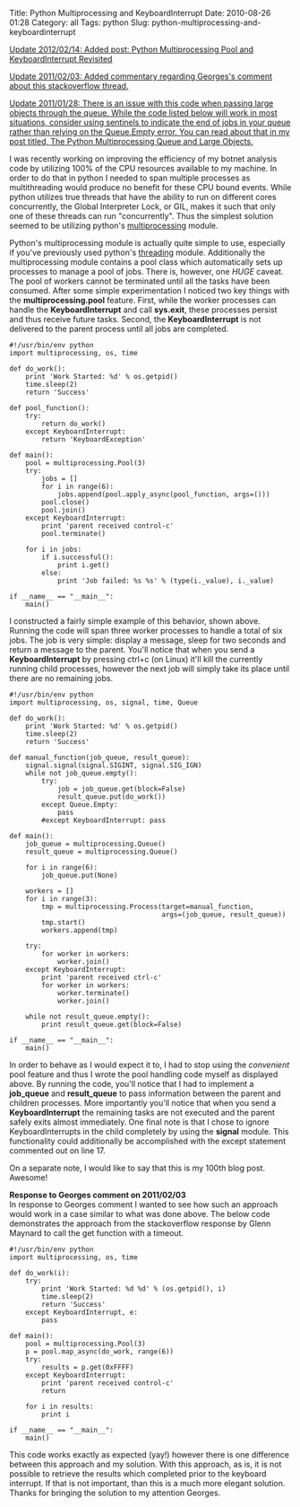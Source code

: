 Title: Python Multiprocessing and KeyboardInterrupt
Date: 2010-08-26 01:28
Category: all
Tags: python
Slug: python-multiprocessing-and-keyboardinterrupt

<ins datetime="2012-02-14T21:55:40+00:00">Update 2012/02/14: Added post:
[Python Multiprocessing Pool and KeyboardInterrupt Revisited][]</ins>

<ins datetime="2011-02-03T17:43:45+00:00">Update 2011/02/03: [Added
commentary][] regarding Georges's comment about [this stackoverflow
thread][].</ins>

<ins datetime="2011-01-28T18:58:40+00:00">Update 2011/01/28: There is an
issue with this code when passing large objects through the queue. While
the code listed below will work in most situations, consider using
sentinels to indicate the end of jobs in your queue rather than relying
on the Queue.Empty error. You can read about that in my post titled,
[The Python Multiprocessing Queue and Large Objects][].</ins>

I was recently working on improving the efficiency of my botnet analysis
code by utilizing 100% of the CPU resources available to my machine. In
order to do that in python I needed to span multiple processes as
multithreading would produce no benefit for these CPU bound events.
While python utilizes true threads that have the ability to run on
different cores concurrently, the Global Interpreter Lock, or GIL, makes
it such that only one of these threads can run "concurrently". Thus the
simplest solution seemed to be utilizing python's [multiprocessing][]
module.

Python's multiprocessing module is actually quite simple to use,
especially if you've previously used python's [threading][] module.
Additionally the multiprocessing module contains a pool class which
automatically sets up processes to manage a pool of jobs. There is,
however, one *HUGE* caveat. The pool of workers cannot be terminated
until all the tasks have been consumed. After some simple
experimentation I noticed two key things with the
**multiprocessing.pool** feature. First, while the worker processes can
handle the **KeyboardInterrupt** and call **sys.exit**, these processes
persist and thus receive future tasks. Second, the **KeyboardInterrupt**
is not delivered to the parent process until all jobs are completed.

~~~~ {lang="python" line="1"}
#!/usr/bin/env python
import multiprocessing, os, time

def do_work():
    print 'Work Started: %d' % os.getpid()
    time.sleep(2)
    return 'Success'

def pool_function():
    try:
        return do_work()
    except KeyboardInterrupt:
        return 'KeyboardException'

def main():
    pool = multiprocessing.Pool(3)
    try:
        jobs = []
        for i in range(6):
            jobs.append(pool.apply_async(pool_function, args=()))
        pool.close()
        pool.join()
    except KeyboardInterrupt:
        print 'parent received control-c'
        pool.terminate()

    for i in jobs:
        if i.successful():
            print i.get()
        else:
            print 'Job failed: %s %s' % (type(i._value), i._value)

if __name__ == "__main__":
    main()
~~~~

I constructed a fairly simple example of this behavior, shown above.
Running the code will span three worker processes to handle a total of
six jobs. The job is very simple: display a message, sleep for two
seconds and return a message to the parent. You'll notice that when you
send a **KeyboardInterrupt** by pressing ctrl+c (on Linux) it'll kill
the currently running child processes, however the next job will simply
take its place until there are no remaining jobs.

~~~~ {lang="python" line="1"}
#!/usr/bin/env python
import multiprocessing, os, signal, time, Queue

def do_work():
    print 'Work Started: %d' % os.getpid()
    time.sleep(2)
    return 'Success'

def manual_function(job_queue, result_queue):
    signal.signal(signal.SIGINT, signal.SIG_IGN)
    while not job_queue.empty():
        try:
            job = job_queue.get(block=False)
            result_queue.put(do_work())
        except Queue.Empty:
            pass
        #except KeyboardInterrupt: pass

def main():
    job_queue = multiprocessing.Queue()
    result_queue = multiprocessing.Queue()

    for i in range(6):
        job_queue.put(None)

    workers = []
    for i in range(3):
        tmp = multiprocessing.Process(target=manual_function,
                                      args=(job_queue, result_queue))
        tmp.start()
        workers.append(tmp)

    try:
        for worker in workers:
            worker.join()
    except KeyboardInterrupt:
        print 'parent received ctrl-c'
        for worker in workers:
            worker.terminate()
            worker.join()

    while not result_queue.empty():
        print result_queue.get(block=False)

if __name__ == "__main__":
    main()
~~~~

In order to behave as I would expect it to, I had to stop using the
*convenient* pool feature and thus I wrote the pool handling code myself
as displayed above. By running the code, you'll notice that I had to
implement a **job\_queue** and **result\_queue** to pass information
between the parent and children processes. More importantly you'll
notice that when you send a **KeyboardInterrupt** the remaining tasks
are not executed and the parent safely exits almost immediately. One
final note is that I chose to ignore KeyboardInterrupts in the child
completely by using the **signal** module. This functionality could
additionally be accomplished with the except statement commented out on
line 17.

On a separate note, I would like to say that this is my 100th blog post.
Awesome!

<a name="georges"></a>**Response to Georges comment on 2011/02/03**  
In response to Georges comment I wanted to see how such an approach
would work in a case similar to what was done above. The below code
demonstrates the approach from the stackoverflow response by Glenn
Maynard to call the get function with a timeout.

~~~~ {lang="python" line="1"}
#!/usr/bin/env python                                                           
import multiprocessing, os, time

def do_work(i):
    try:
        print 'Work Started: %d %d' % (os.getpid(), i)
        time.sleep(2)
        return 'Success'
    except KeyboardInterrupt, e:
        pass

def main():
    pool = multiprocessing.Pool(3)
    p = pool.map_async(do_work, range(6))
    try:
        results = p.get(0xFFFF)
    except KeyboardInterrupt:
        print 'parent received control-c'
        return

    for i in results:
        print i

if __name__ == "__main__":
    main()
~~~~

This code works exactly as expected (yay!) however there is one
difference between this approach and my solution. With this approach, as
is, it is not possible to retrieve the results which completed prior to
the keyboard interrupt. If that is not important, than this is a much
more elegant solution. Thanks for bringing the solution to my attention
Georges.

  [Python Multiprocessing Pool and KeyboardInterrupt Revisited]: http://www.bryceboe.com/2012/02/14/python-multiprocessing-pool-and-keyboardinterrupt-revisited/
  [Added commentary]: #georges
  [this stackoverflow thread]: http://stackoverflow.com/questions/1408356/keyboard-interrupts-with-pythons-multiprocessing-pool
  [The Python Multiprocessing Queue and Large Objects]: http://www.bryceboe.com/2011/01/28/the-python-multiprocessing-queue-and-large-objects/
  [multiprocessing]: http://docs.python.org/library/multiprocessing.html
  [threading]: http://docs.python.org/library/threading.html
